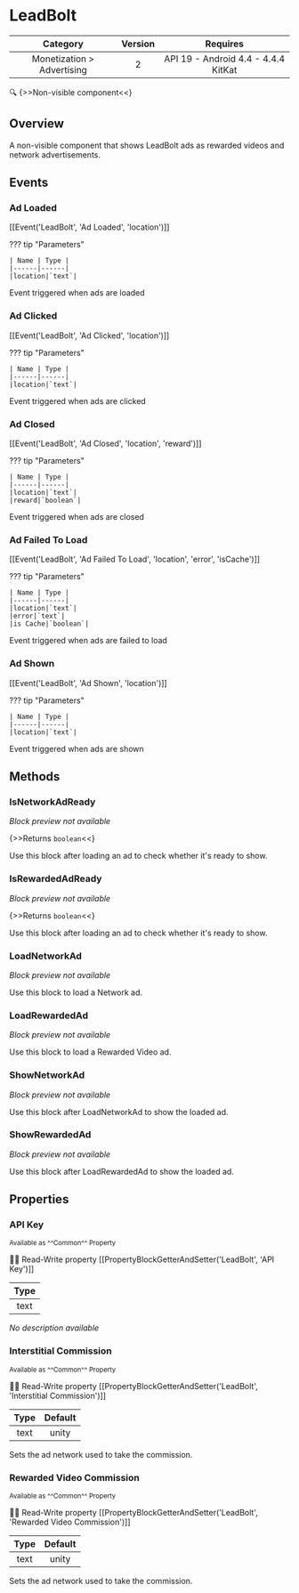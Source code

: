 # LeadBolt

| Category | Version | Requires |
|:--------:|:-------:|:--------:|
|Monetization > Advertising|2|API 19 - Android 4.4 - 4.4.4 KitKat|

:mag: {>>Non-visible component<<}

## Overview

A non-visible component that shows LeadBolt ads as rewarded videos and network advertisements.

## Events

### Ad Loaded

[[Event('LeadBolt', 'Ad Loaded', 'location')]]

??? tip "Parameters"

    | Name | Type |
    |------|------|
    |location|`text`|


Event triggered when ads are loaded

### Ad Clicked

[[Event('LeadBolt', 'Ad Clicked', 'location')]]

??? tip "Parameters"

    | Name | Type |
    |------|------|
    |location|`text`|


Event triggered when ads are clicked

### Ad Closed

[[Event('LeadBolt', 'Ad Closed', 'location', 'reward')]]

??? tip "Parameters"

    | Name | Type |
    |------|------|
    |location|`text`|
    |reward|`boolean`|


Event triggered when ads are closed

### Ad Failed To Load

[[Event('LeadBolt', 'Ad Failed To Load', 'location', 'error', 'isCache')]]

??? tip "Parameters"

    | Name | Type |
    |------|------|
    |location|`text`|
    |error|`text`|
    |is Cache|`boolean`|


Event triggered when ads are failed to load

### Ad Shown

[[Event('LeadBolt', 'Ad Shown', 'location')]]

??? tip "Parameters"

    | Name | Type |
    |------|------|
    |location|`text`|


Event triggered when ads are shown

## Methods

### IsNetworkAdReady

_Block preview not available_

{>>Returns `boolean`<<}

Use this block after loading an ad to check whether it's ready to show.

### IsRewardedAdReady

_Block preview not available_

{>>Returns `boolean`<<}

Use this block after loading an ad to check whether it's ready to show.

### LoadNetworkAd

_Block preview not available_

Use this block to load a Network ad.

### LoadRewardedAd

_Block preview not available_

Use this block to load a Rewarded Video ad.

### ShowNetworkAd

_Block preview not available_

Use this block after LoadNetworkAd to show the loaded ad.

### ShowRewardedAd

_Block preview not available_

Use this block after LoadRewardedAd to show the loaded ad.

## Properties

### API Key

<small>Available as ^^Common^^ Property</small>

:eyes::pencil: Read-Write property
[[PropertyBlockGetterAndSetter('LeadBolt', 'API Key')]]

| Type |
|:----:|
|text|

_No description available_

### Interstitial Commission

<small>Available as ^^Common^^ Property</small>

:eyes::pencil: Read-Write property
[[PropertyBlockGetterAndSetter('LeadBolt', 'Interstitial Commission')]]

| Type | Default |
|:----:|:-------:|
|text|unity|

Sets the ad network used to take the commission.

### Rewarded Video Commission

<small>Available as ^^Common^^ Property</small>

:eyes::pencil: Read-Write property
[[PropertyBlockGetterAndSetter('LeadBolt', 'Rewarded Video Commission')]]

| Type | Default |
|:----:|:-------:|
|text|unity|

Sets the ad network used to take the commission.